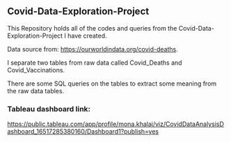 ## Covid-Data-Exploration-Project

This Repository holds all of the codes and queries from the Covid-Data-Exploration-Project I have created.

Data source from: https://ourworldindata.org/covid-deaths.

I separate two tables from raw data called Covid_Deaths and Covid_Vaccinations.

There are some SQL queries on the tables to extract some meaning from the raw data tables.

### Tableau dashboard link:

https://public.tableau.com/app/profile/mona.khalaj/viz/CovidDataAnalysisDashboard_16517285380160/Dashboard1?publish=yes


